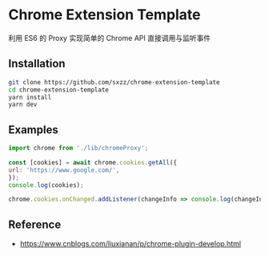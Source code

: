 # Chrome Extension Template

利用 ES6 的 Proxy 实现简单的 Chrome API 直接调用与监听事件

## Installation

```bash
git clone https://github.com/sxzz/chrome-extension-template
cd chrome-extension-template
yarn install
yarn dev
```


## Examples

```javascript
import chrome from './lib/chromeProxy';

const [cookies] = await chrome.cookies.getAll({
url: 'https://www.google.com/',
});
console.log(cookies);

chrome.cookies.onChanged.addListener(changeInfo => console.log(changeInfo)); 
```

## Reference

- https://www.cnblogs.com/liuxianan/p/chrome-plugin-develop.html